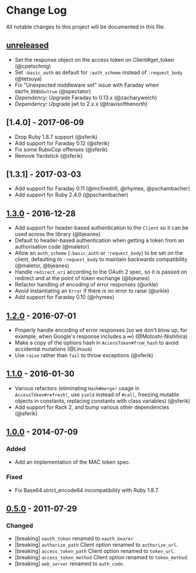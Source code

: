 # Change Log
All notable changes to this project will be documented in this file.

## [unreleased]

- Set the response object on the access token on Client#get_token (@cpetschnig)
- Set `:basic_auth` as default for `:auth_scheme` instead of `:request_body` (@tetsuya)
- Fix "Unexpected middleware set" issue with Faraday when `OAUTH_DEBUG=true` (@spectator)
- _Dependency_: Upgrade Faraday to 0.13.x (@zacharywelch)
- _Dependency_: Upgrade jwt to 2.x.x (@travisofthenorth)

## [1.4.0] - 2017-06-09

- Drop Ruby 1.8.7 support (@sferik)
- Add support for Faraday 0.12 (@sferik)
- Fix some RuboCop offenses (@sferik)
- Remove Yardstick (@sferik)

## [1.3.1] - 2017-03-03

- Add support for Faraday 0.11 (@mcfiredrill, @rhymes, @pschambacher)
- Add support for Ruby 2.4.0 (@pschambacher)

## [1.3.0] - 2016-12-28

- Add support for header-based authentication to the `Client` so it can be used across the library (@bjeanes)
- Default to header-based authentication when getting a token from an authorisation code (@maletor)
- Allow an `auth_scheme` (`:basic_auth` or `:request_body`) to be set on the client, defaulting to `:request_body` to maintain backwards compatibility (@maletor, @bjeanes)
- Handle `redirect_uri` according to the OAuth 2 spec, so it is passed on redirect and at the point of token exchange (@bjeanes)
- Refactor handling of encoding of error responses (@urkle)
- Avoid instantiating an `Error` if there is no error to raise (@urkle)
- Add support for Faraday 0.10 (@rhymes)

## [1.2.0] - 2016-07-01

- Properly handle encoding of error responses (so we don't blow up, for example, when Google's response includes a ∞) (@Motoshi-Nishihira)
- Make a copy of the options hash in `AccessToken#from_hash` to avoid accidental mutations (@Linuus)
- Use `raise` rather than `fail` to throw exceptions (@sferik)

## [1.1.0] - 2016-01-30

- Various refactors (eliminating `Hash#merge!` usage in `AccessToken#refresh!`, use `yield` instead of `#call`, freezing mutable objects in constants, replacing constants with class variables) (@sferik)
- Add support for Rack 2, and bump various other dependencies (@sferik)

## [1.0.0] - 2014-07-09

### Added
- Add an implementation of the MAC token spec.

### Fixed
- Fix Base64.strict_encode64 incompatibility with Ruby 1.8.7.

## [0.5.0] - 2011-07-29

### Changed
- [breaking] `oauth_token` renamed to `oauth_bearer`.
- [breaking] `authorize_path` Client option renamed to `authorize_url`.
- [breaking] `access_token_path` Client option renamed to `token_url`.
- [breaking] `access_token_method` Client option renamed to `token_method`.
- [breaking] `web_server` renamed to `auth_code`.

[0.5.0]: https://github.com/intridea/oauth2/compare/v0.4.1...v0.5.0
[1.0.0]: https://github.com/intridea/oauth2/compare/v0.9.4...v1.0.0
[1.1.0]: https://github.com/intridea/oauth2/compare/v1.0.0...v1.1.0
[1.2.0]: https://github.com/intridea/oauth2/compare/v1.1.0...v1.2.0
[1.3.0]: https://github.com/intridea/oauth2/compare/v1.2.0...v1.3.0
[unreleased]: https://github.com/intridea/oauth2/compare/v1.3.0...HEAD

